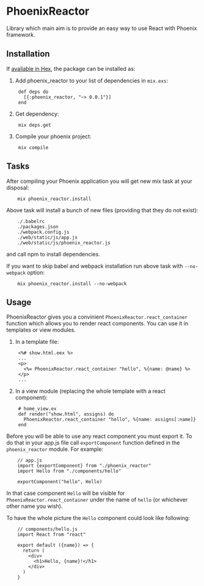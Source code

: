 # PhoenixReactor

Library which main aim is to provide an easy way to use React with Phoenix framework.

## Installation

If [available in Hex](https://hex.pm/docs/publish), the package can be installed as:

1. Add phoenix_reactor to your list of dependencies in `mix.exs`:

        def deps do
          [{:phoenix_reactor, "~> 0.0.1"}]
        end

2. Get dependency:

        mix deps.get

3. Compile your phoenix project:

        mix compile

## Tasks

After compiling your Phoenix application you will get new mix task at your disposal:

        mix phoenix_reactor.install

Above task will install a bunch of new files (providing that they do not exist):

        ./.babelrc
        ./packages.json
        ./webpack.config.js
        ./web/static/js/app.js
        ./web/static/js/phoenix_reactor.js

and call npm to install dependencies.


If you want to skip babel and webpack installation run above task with `--no-webpack` option:

        mix phoenix_reactor.install --no-webpack

## Usage

PhoenixReactor gives you a convinient `PhoenixReactor.react_container` function which allows you to render react components. You can use it in templates or view modules.

1. In a template file:

        <%# show.html.eex %>
        ...
        <p>
          <%= PhoenixReactor.react_container "hello", %{name: @name} %>
        </p>
        ...

2. In a view module (replacing the whole template with a react component):

        # home_view.ex
        def render("show.html", assigns) do
          PhoenixReactor.react_container "hello", %{name: assigns[:name]}
        end


Before you will be able to use any react component you must export it. To do that in your app.js file call `exportComponent` function defined in the `phoenix_reactor` module. For example:

        // app.js
        import {exportComponent} from "./phoenix_reactor"
        import Hello from "./components/hello"

        exportComponent("hello", Hello)

In that case component `Hello` will be visible for `PhoenixReactor.react_container` under the name of `hello` (or whichever other name you wish).

To have the whole picture the `Hello` component could look like following:

        // components/hello.js
        import React from "react"

        export default ({name}) => {
          return (
            <div>
              <h1>Hello, {name}!</h1>
            </div>
          )
        }

